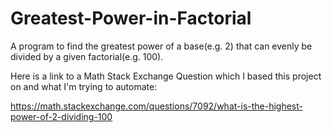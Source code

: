 # Greatest-Power-in-Factorial
A program to find the greatest power of a base(e.g. 2) that can evenly be divided by a given factorial(e.g. 100).

Here is a link to a Math Stack Exchange Question which I based this project on and what I'm trying to automate:

https://math.stackexchange.com/questions/7092/what-is-the-highest-power-of-2-dividing-100

